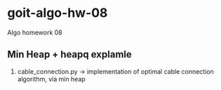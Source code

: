 # goit-algo-hw-08
Algo homework 08

## Min Heap + heapq explamle
1. cable_connection.py -> implementation of optimal cable connection algorithm, via min heap